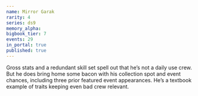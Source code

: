 ```yaml
---
name: Mirror Garak
rarity: 4
series: ds9
memory_alpha:
bigbook_tier: 7
events: 29
in_portal: true
published: true
---
```


Gross stats and a redundant skill set spell out that he’s not a daily use crew. But he does bring home some bacon with his collection spot and event chances, including three prior featured event appearances. He’s a textbook example of traits keeping even bad crew relevant.
